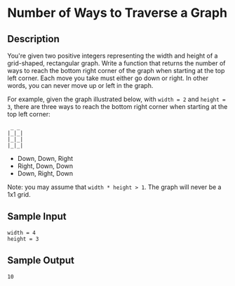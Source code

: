 # Number of Ways to Traverse a Graph

## Description
You're given two positive integers representing the width and height of a grid-shaped, rectangular graph. Write a function that returns the number of ways to reach the bottom right corner of the graph when starting at the top left corner. Each move you take must either go down or right. In other words, you can never move up or left in the graph.

For example, given the graph illustrated below, with `width = 2` and `height = 3`, there are three ways to reach the bottom right corner when starting at the top left corner:

```
 _ _
|_|_|
|_|_|
|_|_|
```

- Down, Down, Right
- Right, Down, Down
- Down, Right, Down

Note: you may assume that `width * height > 1`. The graph will never be a 1x1 grid.

## Sample Input
```
width = 4
height = 3
```

## Sample Output
```
10
```